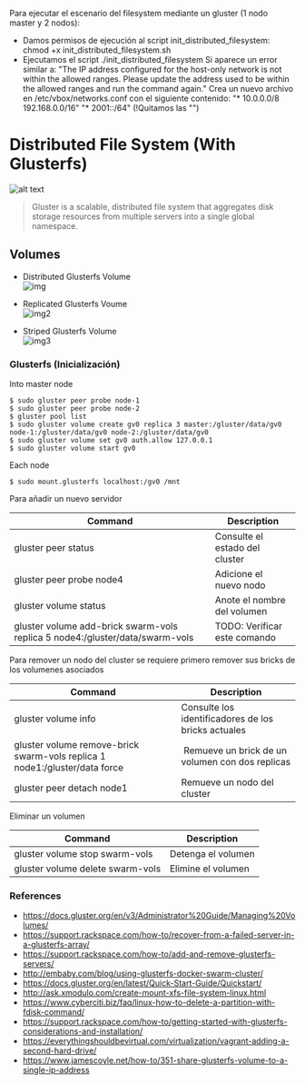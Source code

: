 Para ejecutar el escenario del filesystem mediante un gluster (1 nodo master y 2 nodos):
- Damos permisos de ejecución al script init_distributed_filesystem: chmod +x init_distributed_filesystem.sh 
- Ejecutamos el script ./init_distributed_filesystem
Si aparece un error similar a:
"The IP address configured for the host-only network is not within the allowed ranges. 
Please update the address used to be within the allowed ranges and run the command again."
Crea un nuevo archivo en /etc/vbox/networks.conf con el siguiente contenido:
"* 10.0.0.0/8 192.168.0.0/16"
"* 2001::/64"
(!Quitamos las "")
# Distributed File System (With Glusterfs)

![alt text](https://docs.gluster.org/en/v3/images/640px-GlusterFS_Architecture.png "gluster")  
> Gluster is a scalable, distributed file system that aggregates disk storage resources from multiple servers into a single global namespace.

## Volumes  

- Distributed Glusterfs Volume  
![img](https://cloud.githubusercontent.com/assets/10970993/7412364/ac0a300c-ef5f-11e4-8599-e7d06de1165c.png)

- Replicated Glusterfs Voume  
![img2](https://cloud.githubusercontent.com/assets/10970993/7412379/d75272a6-ef5f-11e4-869a-c355e8505747.png)

- Striped Glusterfs Volume  
![img3](https://cloud.githubusercontent.com/assets/10970993/7412379/d75272a6-ef5f-11e4-869a-c355e8505747.png)

### Glusterfs (Inicialización)

Into master node
```
$ sudo gluster peer probe node-1
$ sudo gluster peer probe node-2
$ gluster pool list
$ sudo gluster volume create gv0 replica 3 master:/gluster/data/gv0 node-1:/gluster/data/gv0 node-2:/gluster/data/gv0
$ sudo gluster volume set gv0 auth.allow 127.0.0.1
$ sudo gluster volume start gv0
```

Each node
```
$ sudo mount.glusterfs localhost:/gv0 /mnt
```

Para añadir un nuevo servidor

| Command  | Description  |
|---|---|
| gluster peer status | Consulte el estado del cluster |
| gluster peer probe node4 | Adicione el nuevo nodo |
| gluster volume status | Anote el nombre del volumen |
| gluster volume add-brick swarm-vols replica 5 node4:/gluster/data/swarm-vols | TODO: Verificar este comando |

Para remover un nodo del cluster se requiere primero remover sus bricks de los volumenes asociados

| Command  | Description  |
|---|---|
| gluster volume info | Consulte los identificadores de los bricks actuales |
| gluster volume remove-brick swarm-vols replica 1 node1:/gluster/data force | Remueve un brick de un volumen con dos replicas |
| gluster peer detach node1 | Remueve un nodo del cluster |

Eliminar un volumen

| Command  | Description  |
|---|---|
| gluster volume stop swarm-vols | Detenga el volumen |
| gluster volume delete swarm-vols | Elimine el volumen |


### References
* https://docs.gluster.org/en/v3/Administrator%20Guide/Managing%20Volumes/
* https://support.rackspace.com/how-to/recover-from-a-failed-server-in-a-glusterfs-array/
* https://support.rackspace.com/how-to/add-and-remove-glusterfs-servers/
* http://embaby.com/blog/using-glusterfs-docker-swarm-cluster/
* https://docs.gluster.org/en/latest/Quick-Start-Guide/Quickstart/
* http://ask.xmodulo.com/create-mount-xfs-file-system-linux.html
* https://www.cyberciti.biz/faq/linux-how-to-delete-a-partition-with-fdisk-command/
* https://support.rackspace.com/how-to/getting-started-with-glusterfs-considerations-and-installation/
* https://everythingshouldbevirtual.com/virtualization/vagrant-adding-a-second-hard-drive/
* https://www.jamescoyle.net/how-to/351-share-glusterfs-volume-to-a-single-ip-address

